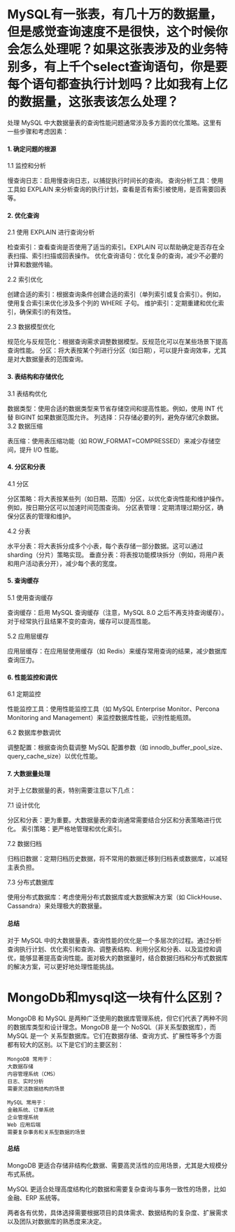 # MySQL有一张表，有几十万的数据量，但是感觉查询速度不是很快，这个时候你会怎么处理呢？如果这张表涉及的业务特别多，有上千个select查询语句，你是要每个语句都查执行计划吗？比如我有上亿的数据量，这张表该怎么处理？

处理 MySQL 中大数据量表的查询性能问题通常涉及多方面的优化策略。这里有一些步骤和考虑因素：

#### 1. 确定问题的根源
   1.1 监控和分析

慢查询日志：启用慢查询日志，以捕捉执行时间长的查询。
查询分析工具：使用工具如 EXPLAIN 来分析查询的执行计划，查看是否有索引被使用，是否需要回表等。
#### 2. 优化查询
   2.1 使用 EXPLAIN 进行查询分析

检查索引：查看查询是否使用了适当的索引。EXPLAIN 可以帮助确定是否存在全表扫描、索引扫描或回表操作。
优化查询语句：优化复杂的查询，减少不必要的计算和数据传输。

2.2 索引优化

创建合适的索引：根据查询条件创建合适的索引（单列索引或复合索引）。例如，使用复合索引来优化涉及多个列的 WHERE 子句。
维护索引：定期重建和优化索引，确保索引的有效性。

2.3 数据模型优化

规范化与反规范化：根据查询需求调整数据模型。反规范化可以在某些场景下提高查询性能。
分区：将大表按某个列进行分区（如日期），可以提升查询效率，尤其是对大数据量表的范围查询。
#### 3. 表结构和存储优化
   
3.1 表结构优化

数据类型：使用合适的数据类型来节省存储空间和提高性能。例如，使用 INT 代替 BIGINT 如果数据范围允许。
列选择：只存储必要的列，避免存储冗余数据。
3.2 数据压缩

表压缩：使用表压缩功能（如 ROW_FORMAT=COMPRESSED）来减少存储空间，提升 I/O 性能。
#### 4. 分区和分表
   
4.1 分区

分区策略：将大表按某些列（如日期、范围）分区，以优化查询性能和维护操作。例如，按日期分区可以加速时间范围查询。
分区表管理：定期清理过期分区，确保分区表的管理和维护。

4.2 分表

水平分表：将大表拆分成多个小表，每个表存储一部分数据。这可以通过 sharding（分片）策略实现。
垂直分表：将表按功能模块拆分（例如，将用户表和用户活动表分开），减少每个表的宽度。
#### 5. 查询缓存
   
5.1 使用查询缓存

查询缓存：启用 MySQL 查询缓存（注意，MySQL 8.0 之后不再支持查询缓存）。对于经常执行且结果不变的查询，缓存可以提高性能。

5.2 应用层缓存

应用层缓存：在应用层使用缓存（如 Redis）来缓存常用查询的结果，减少数据库查询压力。
#### 6. 性能监控和调优
   
6.1 定期监控

性能监控工具：使用性能监控工具（如 MySQL Enterprise Monitor、Percona Monitoring and Management）来监控数据库性能，识别性能瓶颈。

6.2 数据库参数调优

调整配置：根据查询负载调整 MySQL 配置参数（如 innodb_buffer_pool_size、query_cache_size）以优化性能。
#### 7. 大数据量处理
   对于上亿数据量的表，特别需要注意以下几点：

7.1 设计优化

分区和分表：更为重要。大数据量表的查询通常需要结合分区和分表策略进行优化。
索引策略：更严格地管理和优化索引。

7.2 数据归档

归档旧数据：定期归档历史数据，将不常用的数据迁移到归档表或数据库，以减轻主表负担。

7.3 分布式数据库

使用分布式数据库：考虑使用分布式数据库或大数据解决方案（如 ClickHouse、Cassandra）来处理极大的数据量。

#### 总结
对于 MySQL 中的大数据量表，查询性能的优化是一个多层次的过程。通过分析查询执行计划、优化索引和查询、调整表结构、利用分区和分表、以及监控和调优，能够显著提高查询性能。面对极大的数据量时，结合数据归档和分布式数据库的解决方案，可以更好地处理性能挑战。


# MongoDb和mysql这一块有什么区别？
MongoDB 和 MySQL 是两种广泛使用的数据库管理系统，但它们代表了两种不同的数据库类型和设计理念。MongoDB 是一个 NoSQL（非关系型数据库），而 MySQL 是一个 关系型数据库。它们在数据存储、查询方式、扩展性等多个方面都有较大的区别。以下是它们的主要区别：

```text
MongoDB 常用于：
大数据存储
内容管理系统（CMS）
日志、实时分析
需要灵活数据结构的场景

MySQL 常用于：
金融系统、订单系统
企业管理系统
Web 应用后端
需要复杂事务和关系型数据的场景
```

#### 总结
MongoDB 更适合存储非结构化数据、需要高灵活性的应用场景，尤其是大规模分布式系统。

MySQL 更适合处理高度结构化的数据和需要复杂查询与事务一致性的场景，比如金融、ERP 系统等。

两者各有优势，具体选择需要根据项目的具体需求、数据结构的复杂度、扩展需求以及团队对数据库的熟悉度来决定。